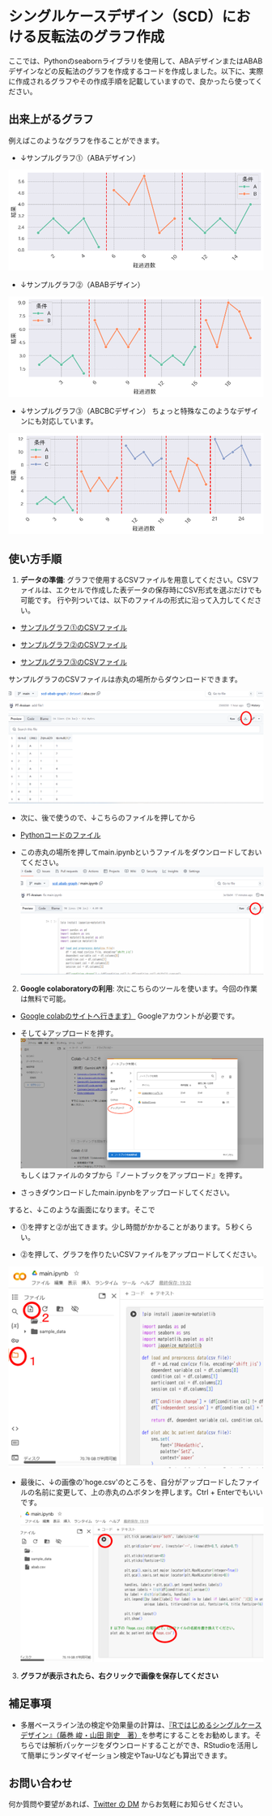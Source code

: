 # シングルケースデザイン（SCD）における反転法のグラフ作成

ここでは、Pythonのseabornライブラリを使用して、ABAデザインまたはABABデザインなどの反転法のグラフを作成するコードを作成しました。以下に、実際に作成されるグラフやその作成手順を記載していますので、良かったら使ってください。

## 出来上がるグラフ

例えばこのようなグラフを作ることができます。

- ↓サンプルグラフ⓵（ABAデザイン）

![サンプルグラフ](https://github.com/PT-Araisan/scd-abab-graph/blob/main/assets/aba.png)

- ↓サンプルグラフ⓶（ABABデザイン）

![サンプルグラフ](https://github.com/PT-Araisan/scd-abab-graph/blob/main/assets/abab.png)

- ↓サンプルグラフ⓷（ABCBCデザイン）
ちょっと特殊なこのようなデザインにも対応しています。

![サンプルグラフ](https://github.com/PT-Araisan/scd-abab-graph/blob/main/assets/abcbc.png)

## 使い方手順

1. **データの準備**: グラフで使用するCSVファイルを用意してください。CSVファイルは、エクセルで作成した表データの保存時にCSV形式を選ぶだけでも可能です。
行や列ついては、以下のファイルの形式に沿って入力してください。

- [サンプルグラフ⓵のCSVファイル](https://github.com/PT-Araisan/scd-abab-graph/blob/main/detaset/aba.csv)

- [サンプルグラフ⓶のCSVファイル](https://github.com/PT-Araisan/scd-abab-graph/blob/main/detaset/abab.csv)

- [サンプルグラフ⓷のCSVファイル](https://github.com/PT-Araisan/scd-abab-graph/blob/main/detaset/abcbc.csv)

サンプルグラフのCSVファイルは赤丸の場所からダウンロードできます。

![画像１](https://github.com/PT-Araisan/scd-abab-graph/blob/main/assets/demo1.png)



- 次に、後で使うので、↓こちらのファイルを押してから
- [Pythonコードのファイル](https://github.com/PT-Araisan/scd-abab-graph/blob/main/main.ipynb)

- この赤丸の場所を押してmain.ipynbというファイルをダウンロードしておいてください。
![画像３](https://github.com/PT-Araisan/scd-abab-graph/blob/main/assets/demo2.png)

2. **Google colaboratoryの利用**: 次にこちらのツールを使います。今回の作業は無料で可能。

- [Google colabのサイトへ行きます）](https://colab.research.google.com/?hl=ja)
Googleアカウントが必要です。

- そして↓アップロードを押す。
![画像４](https://github.com/PT-Araisan/scd-mltbs-graph/blob/main/assets/demo2.png)
もしくはファイルのタブから『ノートブックをアップロード』を押す。

- さっきダウンロードしたmain.ipynbをアップロードしてください。

すると、↓このような画面になります。そこで

- ⓵を押すと⓶が出てきます。少し時間がかかることがあります。５秒くらい。

- ⓶を押して、グラフを作りたいCSVファイルをアップロードしてください。

![画像４](https://github.com/PT-Araisan/scd-abab-graph/blob/main/assets/demo4.png)


- 最後に、↓の画像の'hoge.csv'のところを、自分がアップロードしたファイルの名前に変更して、上の赤丸の△ボタンを押します。Ctrl + Enterでもいいです。
![画像５](https://github.com/PT-Araisan/scd-abab-graph/blob/main/assets/demo3.png)

3. **グラフが表示されたら、右クリックで画像を保存してください**


## 補足事項

- 多層ベースライン法の検定や効果量の計算は、[『Rではじめるシングルケースデザイン』（藤巻 峻・山田 剛史　著）](https://ratik.org/9955/907438227/)を参考にすることをお勧めします。そちらでは解析パッケージをダウンロードすることができ、RStudioを活用して簡単にランダマイゼーション検定やTau-Uなども算出できます。

## お問い合わせ

何か質問や要望があれば、[Twitter の DM](https://x.com/Pt96442837Pt) からお気軽にお知らせください。

